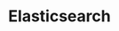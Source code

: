 ---
title: "Elasticsearch"
layout: category
permalink: /categories/elasticsearch/
author_profile: true
taxonomy: Elasticsearch
sidebar:
  nav: "categories"
---